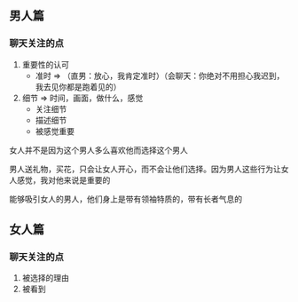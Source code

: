 ## 男人篇

### 聊天关注的点

1. 重要性的认可
   * 准时  => （直男：放心，我肯定准时）（会聊天：你绝对不用担心我迟到，我去见你都是跑着见的）
2. 细节  =>  时间，画面，做什么，感觉
   * 关注细节
   * 描述细节
   * 被感觉重要



女人并不是因为这个男人多么喜欢他而选择这个男人

男人送礼物，买花，只会让女人开心，而不会让他们选择。因为男人这些行为让女人感觉，我对他来说是重要的

能够吸引女人的男人，他们身上是带有领袖特质的，带有长者气息的



## 女人篇

### 聊天关注的点

1. 被选择的理由
2. 被看到



